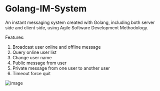 # Golang-IM-System
 
An instant messaging system created with Golang, including both server side and client side, using Agile Software Development Methodology.


Features:
1. Broadcast user online and offline message
2. Query online user list
3. Change user name
4. Public message from user
5. Private message from one user to another user
6. Timeout force quit



![image](https://user-images.githubusercontent.com/36003947/126026357-a6d9bbab-8c59-49e1-a916-cf248e072a68.png)

